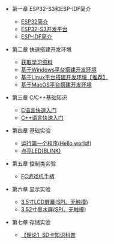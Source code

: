 <!-- docs/_sidebar.md -->

- 第一章 ESP32-S3和ESP-IDF简介

  - [ESP32简介](DShanMCU-Mio/ESP-IDF/chapter1-1.md)
  - [ESP32-S3开发平台](DShanMCU-Mio/ESP-IDF/chapter1-2.md)
  - [ESP-IDF简介](DShanMCU-Mio/ESP-IDF/chapter1-3.md)

- 第二章 快速搭建开发环境

  - [获取学习资料](DShanMCU-Mio/ESP-IDF/chapter2-1.md)
  - [基于Windows平台搭建开发环境](DShanMCU-Mio/ESP-IDF/chapter2-2.md)
  - [基于Linux平台搭建开发环境【推荐】](DShanMCU-Mio/ESP-IDF/chapter2-3.md)
  - [基于MacOS平台搭建开发环境](DShanMCU-Mio/ESP-IDF/chapter2-4.md)

- 第三章 C/C++基础知识

  - [C语言快速入门](DShanMCU-Mio/ESP-IDF/chapter3-1.md)
  - [C++语言快速入门](DShanMCU-Mio/ESP-IDF/chapter3-2.md)

- 第四章 基础实验

  - [运行第一个程序(Hello world!)](DShanMCU-Mio/ESP-IDF/chapter4-1.md)
  - [点亮LED(BLINK)](DShanMCU-Mio/ESP-IDF/chapter4-2.md)

- 第五章 控制类实验

  - [FC游戏机手柄](DShanMCU-Mio/ESP-IDF/chapter5-1.md)

- 第六章 显示实验

  - [3.5寸LCD屏幕(SPI、无触摸)](DShanMCU-Mio/ESP-IDF/chapter6-1.md)
  - [3.52寸墨水屏(SPI、无触摸)](DShanMCU-Mio/ESP-IDF/chapter6-2.md)

- 第七章 存储实验

  - [【理论】SD卡知识科普](DShanMCU-Mio/ESP-IDF/chapter7-1.md)